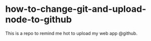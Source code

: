 # how-to-change-git-and-upload-node-to-github
This is a repo to remind me hot to upload my web app @github. 

